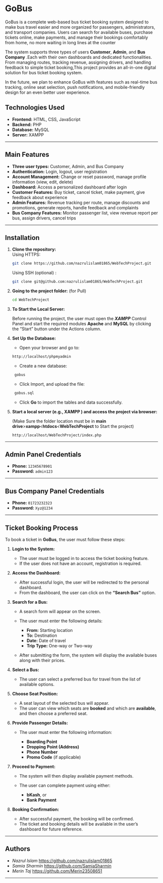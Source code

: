 #  GoBus
GoBus is a complete web-based bus ticket booking system designed to make bus travel easier and more organized for passengers, administrators, and transport companies. Users can search for available buses, purchase tickets online, make payments, and manage their bookings comfortably from home, no more waiting in long lines at the counter

The system supports three types of users **Customer**, **Admin**, and **Bus Company** .Each with their own dashboards and dedicated functionalities. From managing routes, tracking revenue, assigning drivers, and handling feedback to simple ticket booking,This project provides an all-in-one digital solution for bus ticket booking system.

In the future, we plan to enhance GoBus with features such as real-time bus tracking, online seat selection, push notifications, and mobile-friendly design for an even better user experience.


## Technologies Used
- **Frontend:** HTML, CSS, JavaScript  
- **Backend:** PHP  
- **Database:** MySQL  
- **Server:** XAMPP
---

## Main Features
-  **Three user types:**  Customer, Admin, and Bus Company
-  **Authentication:**  Login, logout, user registration
-  **Account Management:**  Change or reset password, manage profile information (view, edit, delete)
-  **Dashboard:**  Access a personalized dashboard after login
-  **Customer Features:**  Buy ticket, cancel ticket, make payment, give feedback about experience
-  **Admin Features:**  Revenue tracking per route, manage discounts and promotions, generate reports, handle feedback and complaints
-  **Bus Company Features:**  Monitor passenger list, view revenue report per bus, assign drivers, cancel trips

---

## Installation
1. **Clone the repository:**  
   Using HTTPS:  
     ```sh
     git clone https://github.com/nazrulislam01865/WebTechProject.git
     ```  
   Using SSH (optional) :  
     ```sh
     git clone git@github.com:nazrulislam01865/WebTechProject.git
     ```
2. **Going to the project folder:** (for Pull)
   ```sh
   cd WebTechProject
   ```
3. **To Start the Local Server:**

   Before running the project, the user must open the ***XAMPP*** Control Panel and start the required modules **Apache** and **MySQL** by clicking the “Start” button under    the Actions column.
   
4. **Set Up the Database:**
    - Open your browser and go to:
     ```sh
    http://localhost/phpmyadmin
     ```
   - Create a new database:
    ```sh
     gobus
      ```
   - Click Import, and upload the file:
    ```sh
     gobus.sql
     ```
   - Click **Go** to import the tables and data successfully.

5. **Start a local server (e.g., XAMPP ) and access the project via browser:**
   
    (Make Sure the folder location must be in **main drive**>**xampp**<**htdocs**<**WebTechProject** to Start the project)
   ```
   http://localhost/WebTechProject/index.php
   ```
---
##  Admin Panel Credentials

- **Phone:** `12345678901`  
- **Password:** `admin123`  
---

##  Bus Company Panel Credentials

- **Phone:** `01723232323`  
- **Password:** `Xyz@1234`  
---

## Ticket Booking Process
To book a ticket in **GoBus**, the user must follow these steps:
1. **Login to the System:**
   * The user must be logged in to access the ticket booking feature.
   * If the user does not have an account, registration is required.

2. **Access the Dashboard:**
   * After successful login, the user will be redirected to the personal dashboard.
   * From the dashboard, the user can click on the **“Search Bus”** option.

3. **Search for a Bus:**
   * A search form will appear on the screen.
   * The user must enter the following details:

     * **From:** Starting location
     * **To:** Destination
     * **Date:** Date of travel
     * **Trip Type:** One-way or Two-way
   * After submitting the form, the system will display the available buses along with their prices.

4. **Select a Bus:**
   * The user can select a preferred bus for travel from the list of available options.

5. **Choose Seat Position:**
   * A seat layout of the selected bus will appear.
   * The user can view which seats are **booked** and which are **available**, and then choose a preferred seat.

6. **Provide Passenger Details:**
   * The user must enter the following information:

     * **Boarding Point**
     * **Dropping Point (Address)**
     * **Phone Number**
     * **Promo Code** (if applicable)

7. **Proceed to Payment:**
   * The system will then display available payment methods.
   * The user can complete payment using either:

     * **bKash**, or
     * **Bank Payment**

8. **Booking Confirmation:**
   * After successful payment, the booking will be confirmed.
   * The ticket and booking details will be available in the user’s dashboard for future reference.
---

## Authors
- *Nazrul Islam*
https://github.com/nazrulislam01865
- *Samia Sharmin*
https://github.com/SamiaSharmin
- *Merin Taj*
https://github.com/Merin23508651

---
